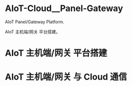 # AIoT-Cloud__Panel-Gateway
AIoT Panel/Gateway Platform. 

 AIoT 主机端/网关 平台搭建。



# AIoT 主机端/网关 平台搭建



# AIoT 主机端/网关 与 Cloud 通信

